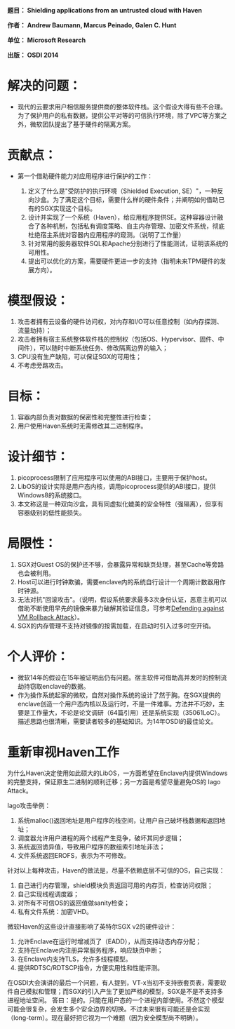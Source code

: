 **题目： Shielding applications from an untrusted cloud with Haven**

**作者： Andrew Baumann, Marcus Peinado, Galen C. Hunt**

**单位： Microsoft Research**

**出版： OSDI 2014**

# 解决的问题：
* 现代的云要求用户相信服务提供商的整体软件栈。这个假设大得有些不合理。为了保护用户的私有数据，提供公平对等的可信执行环境，除了VPC等方案之外，微软团队提出了基于硬件的隔离方案。

# 贡献点：
* 第一个借助硬件能力对应用程序进行保护的工作：

    1. 定义了什么是"受防护的执行环境（Shielded Execution, SE）"，一种反向沙盒。为了满足这个目标，需要什么样的硬件条件；并阐明如何借助已有的SGX实现这个目标。
    2. 设计并实现了一个系统（Haven），给应用程序提供SE。这种容器设计融合了各种机制，包括私有调度策略、自主内存管理、加密文件系统，彻底杜绝宿主系统对容器内应用程序的窥测。（说明了工作量）
    3. 针对常用的服务器软件SQL和Apache分别进行了性能测试，证明该系统的可用性。
    4. 提出可以优化的方案，需要硬件更进一步的支持（指明未来TPM硬件的发展方向）。

# 模型假设：
1. 攻击者拥有云设备的硬件访问权，对内存和I/O可以任意控制（如内存探测、流量劫持）；
2. 攻击者拥有宿主系统整体软件栈的控制权（包括OS、Hypervisor、固件、中间件），可以随时中断系统任务、修改隔离边界的输入；
3. CPU没有生产缺陷，可以保证SGX的可用性；
4. 不考虑旁路攻击。

# 目标：
1. 容器内部负责对数据的保密性和完整性进行检查；
2. 用户使用Haven系统时无需修改其二进制程序。

# 设计细节：
1. picoprocess限制了应用程序可以使用的ABI接口，主要用于保护host。
2. LibOS的设计实际是用户态内核，调用picoprocess提供的ABI接口，提供Windows8的系统接口。
3. 本文称这是一种双向沙盒，具有同虚拟化媲美的安全特性（强隔离），但享有容器级别的低性能损失。

# 局限性：
1. SGX对Guest OS的保护还不够，会暴露异常和缺页处理，甚至Cache等旁路也会被利用。
2. Host可以进行时钟欺骗，需要enclave内的系统自行设计一个周期计数器用作时钟源。
3. 无法对抗"回滚攻击"。（说明，假设系统要求最多3次身份认证，恶意主机可以借助不断使用早先的镜像来暴力破解其验证信息，可参考[Defending against VM Rollback Attack](https://pdfs.semanticscholar.org/dc2a/ebbab1fc108a468803e508182e1d393d094e.pdf)）。
4. SGX的内存管理不支持对镜像的按需加载，在启动时引入过多时空开销。

# 个人评价：
* 微软14年的假设在15年被证明出仍有问题。宿主软件可借助高并发时的控制流劫持窃取enclave的数据。
* 作为操作系统起家的微软，自然对操作系统的设计了然于胸。在SGX提供的enclave创造一个用户态内核以及运行时，不是一件难事。方法并不巧妙，主要是工作量大，不论是论文调研（64篇引用）还是系统实现（35061LoC）。描述思路也很清晰，需要读者较多的基础知识。为14年OSDI的最佳论文。

# 重新审视Haven工作
为什么Haven决定使用如此硕大的LibOS，一方面希望在Enclave内提供Windows的完整支持，保证原生二进制的顺利迁移；另一方面是希望尽量避免OS的 Iago Attack。

Iago攻击举例：
1. 系统malloc()返回地址是用户程序的栈空间，让用户自己破坏栈数据和返回地址；
2. 调度器允许用户进程的两个线程产生竞争，破坏其同步逻辑；
3. 系统返回诡异值，导致用户程序的数组索引地址非法；
4. 文件系统返回EROFS，表示为不可修改。

针对以上每种攻击，Haven的做法是，尽量不依赖底层不可信的OS，自己实现：
1. 自己进行内存管理，shield模块负责返回可用的内存页，检查访问权限；
2. 自己实现线程调度器；
3. 对所有不可信OS的返回值做sanity检查；
4. 私有文件系统：加密VHD。

微软Haven的这些设计直接影响了英特尔SGX v2的硬件设计：
1. 允许Enclave在运行时增减页了（EADD），从而支持动态内存分配；
2. 支持在Enclave内注册异常服务程序，响应缺页中断；
3. 在Enclave内支持TLS，允许多线程模型。
4. 提供RDTSC/RDTSCP指令，方便实用性和性能评测。

在OSDI大会演讲的最后一个问题，有人提到，VT-x当初不支持嵌套页表，需要软件自己模拟和管理；而SGX的引入产生了更加严格的模型，SGX是不是不支持多进程地址空间。
答曰：是的。只能在用户态的一个进程内部使用。不然这个模型可能会很复杂，会发生多个安全边界的切换。不过未来很有可能还是会实现（long-term）。现在最好把它视为一个难题（因为安全模型尚不明确）。 
